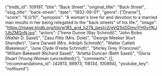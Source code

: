 {"tmdb_id": 109197, "title": "Back Street", "original_title": "Back Street", "slug_title": "back-street", "date": "1932-09-01", "genre": ["Drame"], "score": "6.0/10", "synopsis": "A woman's love for and devotion to a married man results in her being relegated to the \"back streets\" of his life.", "image": "https://image.tmdb.org/t/p/w185_and_h278_bestv2/gVQ1IxDDmyiYH0vrfKJ1JbZMQnN.jpg", "actors": ["Irene Dunne (Ray Schmidt)", "John Boles (Walter D. Saxel)", "Zasu Pitts (Mrs. Dole)", "George Meeker (Kurt Shendler)", "Jane Darwell (Mrs. Adolph Schmidt)", "Walter Catlett (Bakeless)", "June Clyde (Freda Schmidt)", "Shirley Grey (Francine)", "William Bakewell (Richard Saxel)", "Arletta Duncan (Beth Saxel)", "Gloria Stuart (Young Woman (uncredited))"], "comments": [], "recommandations_id": [42813, 89973, 118134, 100894], "youtube_key": "notfound"}
